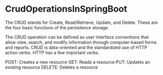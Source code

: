 # CrudOperationsInSpringBoot

The CRUD stands for Create, Read/Retrieve, Update, and Delete. These are the four basic functions of the persistence storage.

The CRUD operation can be defined as user interface conventions that allow view, search, and modify information through computer-based forms and reports. CRUD is data-oriented and the standardized use of HTTP action verbs. HTTP has a few important verbs.

POST: Creates a new resource
GET: Reads a resource
PUT: Updates an existing resource
DELETE: Deletes a resource